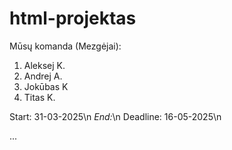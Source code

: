 # html-projektas

Mūsų komanda (Mezgėjai):
1. Aleksej K. 
2. Andrej A.
3. Jokūbas K
4. Titas K.

Start: 31-03-2025\n
*End:*\n
Deadline: 16-05-2025\n

...
